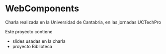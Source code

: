 # WebComponents
Charla realizada en la Universidad de Cantabria, en las jornadas UCTechPro

Este proyecto contiene
- slides usadas en la charla
- proyecto Biblioteca


